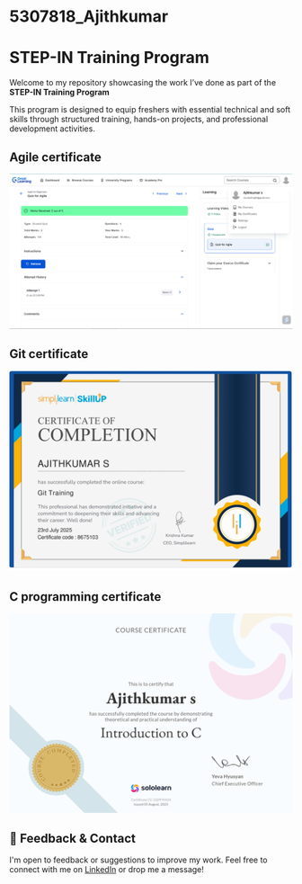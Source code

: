 # 5307818_Ajithkumar

# STEP-IN Training Program
   
Welcome to my repository showcasing the work I’ve done as part of the **STEP-IN Training Program** 

This program is designed to equip freshers with essential technical and soft skills through structured training, hands-on projects, and professional development activities.
        
## Agile certificate


![Agile Certificate](https://github.com/cloudwith-ajith/5307818_Ajithkumar/blob/main/Week1-SDLC/certificate/Screenshot%202025-07-21%20204853.png)


## Git certificate

![Git certificate](https://github.com/cloudwith-ajith/5307818_Ajithkumar/blob/main/Week2-GIT/certificate/GITCOURSE1_page-0001.jpg)


## C programming certificate

![C programming certificate](https://github.com/cloudwith-ajith/5307818_Ajithkumar/blob/main/Week4-Cprogram/Certificate/e3352df0-9b5e-45c1-92f9-837bf22d5d50.png)

## 💬 Feedback & Contact

I'm open to feedback or suggestions to improve my work. Feel free to connect with me on [LinkedIn](https://www.linkedin.com/in/cloudwithajith) or drop me a message!
